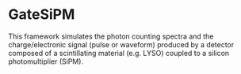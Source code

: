 # GateSiPM
This framework simulates the photon counting spectra and the charge/electronic signal (pulse or waveform) produced by a detector composed of a scintillating material (e.g. LYSO) coupled to a silicon photomultiplier (SiPM).
